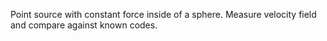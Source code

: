 Point source with constant force inside of a sphere. Measure velocity field and compare
against known codes.
